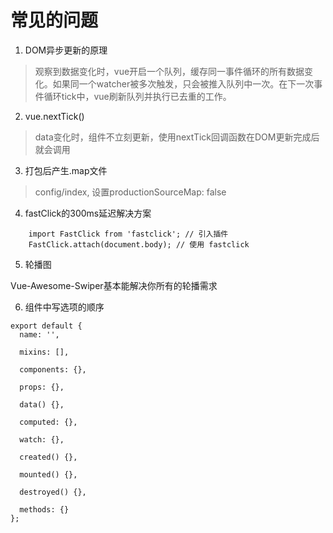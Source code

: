 # 常见的问题

1. DOM异步更新的原理
>  观察到数据变化时，vue开启一个队列，缓存同一事件循环的所有数据变化。如果同一个watcher被多次触发，只会被推入队列中一次。在下一次事件循环tick中，vue刷新队列并执行已去重的工作。
2. vue.nextTick()
>  data变化时，组件不立刻更新，使用nextTick回调函数在DOM更新完成后就会调用
3. 打包后产生.map文件
> config/index, 设置productionSourceMap: false
4. fastClick的300ms延迟解决方案

```
    import FastClick from 'fastclick'; // 引入插件
    FastClick.attach(document.body); // 使用 fastclick
```

5. 轮播图

Vue-Awesome-Swiper基本能解决你所有的轮播需求

6. 组件中写选项的顺序

```
export default {
  name: '',

  mixins: [],

  components: {},

  props: {},

  data() {},

  computed: {},

  watch: {},

  created() {},

  mounted() {},

  destroyed() {},

  methods: {}
};

```
